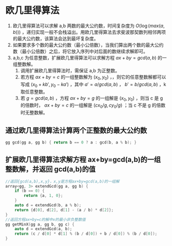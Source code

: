 # 欧几里得算法

1. 欧几里得算法可以求解 a,b 两数的最大公约数，时间复杂度为 $O(\log(max(a,b)))$ ，递归实现一般不会栈溢出。用欧几里得算法去求斐波那契数列相邻两项的最大公约数，该算法会达到最坏复杂度。
2. 如果要求多个数的最大公约数（最小公倍数），当我们算出两个数的最大公约数（最小公倍数）之后，将它放入序列中对后面的数继续求解即可。
3. a,b,c 为任意整数，扩展欧几里得算法可以求解方程 $ax+by=gcd(a,b)$ 的一组整数解。
   1. 调用扩展欧几里得算法时，需保证 a,b 为正整数。
   2. 若方程 $ax+by=c$ 的一组整数解为 $(x_0,y_0)$ ，，则它的任意整数解都可以写成 $(x_0+kb', y_0-ka')$ ，其中 $a'=a/gcd(a,b)$ ， $b'=b/gcd(a,b)$ ，k 取任意整数。
   3. 若 $g=gcd(a,b)$ ，方程 $ax+by=g$ 的一组解是 $(x_0,y_0)$ ，则当 c 是 g 的倍数时， $ax+by=c$ 的一组解是 $(cx_0/g, cy_0/g)$ ；当 c 不是 g 的倍数时无整数解。

## 通过欧几里得算法计算两个正整数的最大公约数

```cpp
gg gcd(gg a, gg b) { return b == 0 ? a : gcd(b, a % b); }
```

## 扩展欧几里得算法求解方程 ax+by=gcd(a,b)的一组整数解，并返回 gcd(a,b)的值

```cpp
//返回{gcd(a,b),x,y}，x,y是方程ax+by=gcd(a,b)的一组解
array<gg, 3> extendGcd(gg a, gg b) {
    if (b == 0) {
        return {a, 1, 0};
    }
    auto d = extendGcd(b, a % b);
    return {d[0], d[2], d[1] - (a / b) * d[2]};
}
//返回方程ax+by=c的解中x的最小非负整数值
gg getMinX(gg a, gg b, gg c) {
    auto d = extendGcd(a, b);
    return (c / d[0] * d[1] % (b / d[0]) + b / d[0]) % (b / d[0]);
}
```
